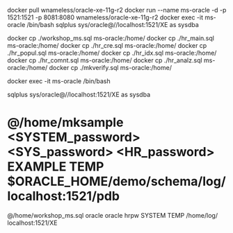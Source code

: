 docker pull wnameless/oracle-xe-11g-r2
docker run --name ms-oracle -d -p 1521:1521 -p 8081:8080 wnameless/oracle-xe-11g-r2
docker exec -it ms-oracle /bin/bash
sqlplus sys/oracle@//localhost:1521/XE as sysdba

docker cp ./workshop_ms.sql ms-oracle:/home/
docker cp ./hr_main.sql ms-oracle:/home/
docker cp ./hr_cre.sql ms-oracle:/home/
docker cp ./hr_popul.sql ms-oracle:/home/
docker cp ./hr_idx.sql ms-oracle:/home/
docker cp ./hr_comnt.sql ms-oracle:/home/
docker cp ./hr_analz.sql ms-oracle:/home/
docker cp ./mkverify.sql ms-oracle:/home/

docker exec -it ms-oracle /bin/bash

sqlplus sys/oracle@//localhost:1521/XE as sysdba

# @/home/mksample <SYSTEM_password> <SYS_password> <HR_password> EXAMPLE TEMP $ORACLE_HOME/demo/schema/log/ localhost:1521/pdb
@/home/workshop_ms.sql oracle oracle hrpw SYSTEM TEMP /home/log/ localhost:1521/XE

